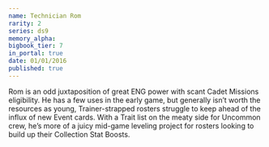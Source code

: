```yaml
---
name: Technician Rom
rarity: 2
series: ds9
memory_alpha:
bigbook_tier: 7
in_portal: true
date: 01/01/2016
published: true
---
```


Rom is an odd juxtaposition of great ENG power with scant Cadet Missions eligibility. He has a few uses in the early game, but generally isn’t worth the resources as young, Trainer-strapped rosters struggle to keep ahead of the influx of new Event cards. With a Trait list on the meaty side for Uncommon crew, he’s more of a juicy mid-game leveling project for rosters looking to build up their Collection Stat Boosts.
